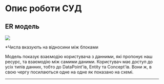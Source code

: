 # Опис роботи СУД

## ER модель

![](diargams2/rm_model.jpg)

*Числа вказують на відносини між блоками


Модель показує взаємодію користувача з данними, які пропонує наш ресурс, та взаємодію між самими даними.
Користувач має доступ до усіх типів данних, тобто до DataPoint'ів, Entity та Concept'ів. Вони ж, в свою чергу посилаються одне на одне як показано на схемі.

--------------------------------------------
